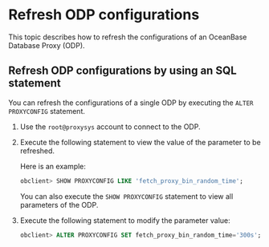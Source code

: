 # Refresh ODP configurations

This topic describes how to refresh the configurations of an OceanBase Database Proxy (ODP).

## Refresh ODP configurations by using an SQL statement

You can refresh the configurations of a single ODP by executing the `ALTER PROXYCONFIG` statement.

1. Use the `root@proxysys` account to connect to the ODP.

2. Execute the following statement to view the value of the parameter to be refreshed.

   Here is an example:

   ```sql
   obclient> SHOW PROXYCONFIG LIKE 'fetch_proxy_bin_random_time';
   ```

   You can also execute the `SHOW PROXYCONFIG` statement to view all parameters of the ODP.

3. Execute the following statement to modify the parameter value:

   ```sql
   obclient> ALTER PROXYCONFIG SET fetch_proxy_bin_random_time='300s';
   ```
